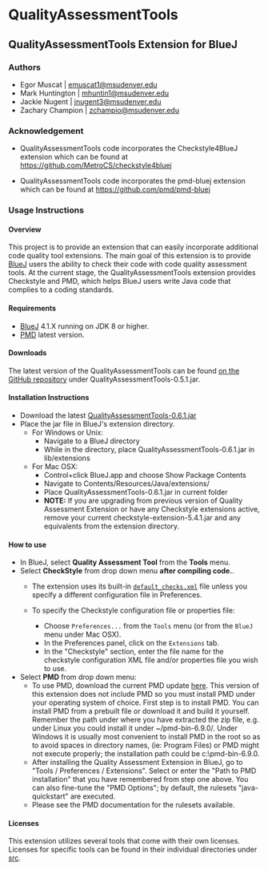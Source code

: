 # QualityAssessmentTools

## QualityAssessmentTools Extension for BlueJ

### Authors
* Egor Muscat | emuscat1@msudenver.edu
* Mark Huntington | mhuntin1@msudenver.edu
* Jackie Nugent | jnugent3@msudenver.edu
* Zachary Champion | zchampio@msudenver.edu

### Acknowledgement
* QualityAssessmentTools code incorporates the Checkstyle4BlueJ extension which can be found at https://github.com/MetroCS/checkstyle4bluej

* QualityAssessmentTools code incorporates the pmd-bluej extension which can be found at https://github.com/pmd/pmd-bluej

### Usage Instructions

#### Overview
This project is to provide an extension that can easily incorporate additional code quality tool extensions.
The main goal of this extension is to provide [BlueJ](https://bluej.org/) users the ability to check their code with code quality assessment tools. At the current stage, the QualityAssessmentTools extension provides Checkstyle and PMD, which helps BlueJ users write Java code that complies to a coding standards. 

#### Requirements
* [BlueJ](https://bluej.org/) 4.1.X running on JDK 8 or higher.
* [PMD](https://sourceforge.net/projects/pmd/files/pmd/) latest version.

#### Downloads
The latest version of the QualityAssessmentTools can be found [on the GitHub repository](https://github.com/SoftwareExtensionRenovators/QualityAssessmentTools)
under QualityAssessmentTools-0.5.1.jar.

#### Installation Instructions
* Download the latest [QualityAssessmentTools-0.6.1.jar](https://github.com/SoftwareExtensionRenovators/QualityAssessmentTools/blob/master/QualityAssessmentTools-0.6.1.jar)
* Place the jar file in BlueJ's extension directory.
  * For Windows or Unix:
    * Navigate to a BlueJ directory
    * While in the directory, place QualityAssessmentTools-0.6.1.jar in lib/extensions
  * For Mac OSX:
    * Control+click BlueJ.app and choose Show Package Contents
    * Navigate to Contents/Resources/Java/extensions/
    * Place QualityAssessmentTools-0.6.1.jar in current folder
    * **NOTE:** If you are upgrading from previous version of Quality Assessment Extension or have any Checkstyle extensions active, remove your current checkstyle-extension-5.4.1.jar and any equivalents from the extension directory.

#### How to use
* In BlueJ, select **Quality Assessment Tool** from the **Tools** menu.
* Select **CheckStyle** from drop down menu **after compiling code.**.
  * The extension uses its built-in [`default_checks.xml`](https://github.com/MetroCS/checkstyle4bluej/blob/master/docs/default_checks.xml) file unless you specify a different configuration file in Preferences.

  * To specify the Checkstyle configuration file or properties file:
    * Choose `Preferences...` from the `Tools` menu (or from the `BlueJ` menu under Mac OSX).
    * In the Preferences panel, click on the `Extensions` tab.
    * In the "Checkstyle" section, enter the file name for the checkstyle configuration XML file and/or properties file you wish to use.
* Select **PMD** from drop down menu:
  * To use PMD, download the current PMD update [here](https://sourceforge.net/projects/pmd/files/pmd/6.9.0). This version of this extension does not include PMD so you must install PMD under your operating system of choice. First step is to install PMD. You can install PMD from a prebuilt file or download it and build it yourself. Remember the path under where you have extracted the zip file, e.g. under Linux you could install it under ~/pmd-bin-6.9.0/. Under Windows it is usually most convenient to install PMD in the root so as to avoid spaces in directory names, (ie: Program Files) or PMD might not execute properly; the installation path could be c:\pmd-bin-6.9.0\.
  * After installing the Quality Assessment Extension in BlueJ, go to "Tools / Preferences / Extensions". Select or enter the    "Path to PMD installation" that you have remembered from step one above. You can also fine-tune the "PMD Options"; by default, the rulesets "java-quickstart" are executed.
  * Please see the PMD documentation for the rulesets available.

#### Licenses

This extension utilizes several tools that come with their own licenses.  Licenses for specific tools can be found in their individual directories under [src](https://github.com/SoftwareExtensionRenovators/QualityAssessmentTools/tree/master/src/QAT/com/SoftwareExtensionRenovators/toolbox).
